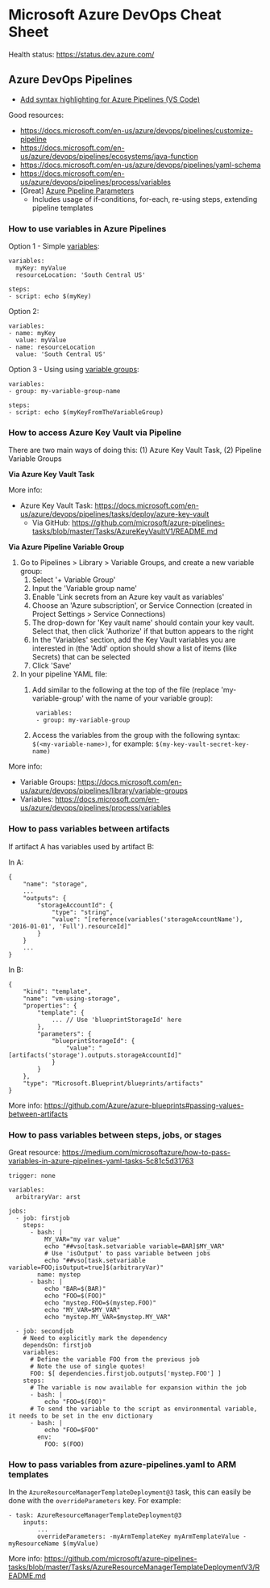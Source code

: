 # Microsoft Azure DevOps Cheat Sheet

Health status: https://status.dev.azure.com/



## Azure DevOps Pipelines

- [Add syntax highlighting for Azure Pipelines (VS Code)](https://marketplace.visualstudio.com/items?itemName=ms-azure-devops.azure-pipelines)

Good resources:
- https://docs.microsoft.com/en-us/azure/devops/pipelines/customize-pipeline
- https://docs.microsoft.com/en-us/azure/devops/pipelines/ecosystems/java-function
- https://docs.microsoft.com/en-us/azure/devops/pipelines/yaml-schema
- https://docs.microsoft.com/en-us/azure/devops/pipelines/process/variables
- [Great] [Azure Pipeline Parameters](https://www.colinsalmcorner.com/azure-pipeline-parameters/)
    - Includes usage of if-conditions, for-each, re-using steps, extending pipeline templates

### How to use variables in Azure Pipelines

Option 1 - Simple [variables](https://docs.microsoft.com/en-us/azure/devops/pipelines/process/variables?view=azure-devops&tabs=yaml%2Cbatch):

    variables:
      myKey: myValue
      resourceLocation: 'South Central US'
    
    steps:
    - script: echo $(myKey)

Option 2:

    variables:
    - name: myKey
      value: myValue
    - name: resourceLocation
      value: 'South Central US'

Option 3 - Using using [variable groups](https://docs.microsoft.com/en-us/azure/devops/pipelines/library/variable-groups?view=azure-devops&tabs=yaml):

    variables:
    - group: my-variable-group-name
    
    steps:
    - script: echo $(myKeyFromTheVariableGroup)

### How to access Azure Key Vault via Pipeline
There are two main ways of doing this: (1) Azure Key Vault Task, (2) Pipeline Variable Groups

**Via Azure Key Vault Task**

More info:
- Azure Key Vault Task: https://docs.microsoft.com/en-us/azure/devops/pipelines/tasks/deploy/azure-key-vault
    - Via GitHub: https://github.com/microsoft/azure-pipelines-tasks/blob/master/Tasks/AzureKeyVaultV1/README.md

**Via Azure Pipeline Variable Group**
1. Go to Pipelines > Library > Variable Groups, and create a new variable group:
    1. Select '+ Variable Group'
    2. Input the 'Variable group name'
    3. Enable 'Link secrets from an Azure key vault as variables'
    4. Choose an 'Azure subscription', or Service Connection (created in Project Settings > Service Connections)
    5. The drop-down for 'Key vault name' should contain your key vault. Select that, then click 'Authorize' if that button appears to the right
    6. In the 'Variables' section, add the Key Vault variables you are interested in (the 'Add' option should show a list of items (like Secrets) that can be selected
    7. Click 'Save'
2. In your pipeline YAML file:
    1. Add similar to the following at the top of the file (replace 'my-variable-group' with the name of your variable group):
        
            variables:
            - group: my-variable-group
        
    2. Access the variables from the group with the following syntax: `$(<my-variable-name>)`, for example: `$(my-key-vault-secret-key-name)`   

More info:
- Variable Groups: https://docs.microsoft.com/en-us/azure/devops/pipelines/library/variable-groups
- Variables: https://docs.microsoft.com/en-us/azure/devops/pipelines/process/variables

### How to pass variables between artifacts
If artifact A has variables used by artifact B:

In A:

    {
        "name": "storage",
        ...
        "outputs": {
            "storageAccountId": {
                "type": "string",
                "value": "[reference(variables('storageAccountName'), '2016-01-01', 'Full').resourceId]"
            }
        }
        ...
    }

In B:

    {
        "kind": "template",
        "name": "vm-using-storage",
        "properties": {
            "template": {
                ... // Use 'blueprintStorageId' here
            },
            "parameters": {
                "blueprintStorageId": {
                    "value": "[artifacts('storage').outputs.storageAccountId]"
                }
            }
        },
        "type": "Microsoft.Blueprint/blueprints/artifacts"
    }

More info: https://github.com/Azure/azure-blueprints#passing-values-between-artifacts

### How to pass variables between steps, jobs, or stages
Great resource: https://medium.com/microsoftazure/how-to-pass-variables-in-azure-pipelines-yaml-tasks-5c81c5d31763

    trigger: none

    variables:
      arbitraryVar: arst

    jobs:
      - job: firstjob
        steps:
          - bash: |
              MY_VAR="my var value"
              echo "##vso[task.setvariable variable=BAR]$MY_VAR"
              # Use 'isOutput' to pass variable between jobs
              echo "##vso[task.setvariable variable=FOO;isOutput=true]$(arbitraryVar)"
            name: mystep
          - bash: |
              echo "BAR=$(BAR)"
              echo "FOO=$(FOO)"
              echo "mystep.FOO=$(mystep.FOO)"
              echo "MY_VAR=$MY_VAR"
              echo "mystep.MY_VAR=$mystep.MY_VAR"

      - job: secondjob
        # Need to explicitly mark the dependency
        dependsOn: firstjob
        variables:
          # Define the variable FOO from the previous job
          # Note the use of single quotes!
          FOO: $[ dependencies.firstjob.outputs['mystep.FOO'] ]
        steps:
          # The variable is now available for expansion within the job
          - bash: |
              echo "FOO=$(FOO)"
          # To send the variable to the script as environmental variable, it needs to be set in the env dictionary
          - bash: |
              echo "FOO=$FOO"
            env:
              FOO: $(FOO)


### How to pass variables from azure-pipelines.yaml to ARM templates

In the `AzureResourceManagerTemplateDeployment@3` task, this can easily be done with the `overrideParameters` key. For example:

    - task: AzureResourceManagerTemplateDeployment@3
        inputs:
            ...
            overrideParameters: -myArmTemplateKey myArmTemplateValue -myResourceName $(myValue)

More info: https://github.com/microsoft/azure-pipelines-tasks/blob/master/Tasks/AzureResourceManagerTemplateDeploymentV3/README.md

